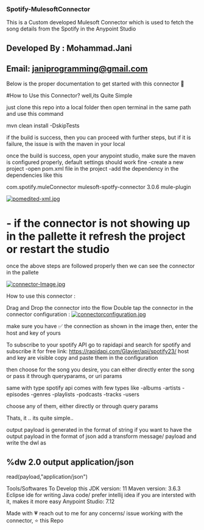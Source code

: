 ### Spotify-MulesoftConnector
This is a Custom developed Mulesoft Connector which is used to fetch the song details from the Spotify in the Anypoint Studio

## Developed By : Mohammad.Jani
## Email: janiprogramming@gmail.com
Below is the proper documentation to get started with this connector 💝

#How to Use this Connector?
well,its Quite Simple

just clone this repo into a local folder
then open terminal in the same path and use this command

mvn clean install -DskipTests

if the build is success, then you can proceed with further steps, but if it is failure, the issue is with the maven in your local 

once the build is success, open your anypoint studio, make sure the maven is configured properly, default settings should work fine
  -create a new project
  -open pom.xml file in the project 
  -add the dependency in the dependencies like this

<dependency>
	<groupId>com.spotify.muleConnector</groupId>
	<artifactId>mulesoft-spotfy-connector</artifactId>
	<version>3.0.6	</version>
	<classifier>mule-plugin</classifier>
</dependency>






[![pomedited-xml.jpg](https://i.postimg.cc/3NbTSs1W/pomedited-xml.jpg)](https://postimg.cc/Fkc81n2Q)


# - if the connector is not showing up in the pallette it refresh the project or restart the studio

once the above steps are followed properly then we can see the connector in the pallete 

[![connector-Image.jpg](https://i.postimg.cc/JnX866gQ/connector-Image.jpg)](https://postimg.cc/qhpWgLpt)

How to use this connector :

Drag and Drop the connector into the flow
Double tap the connector
in the connector configuration : 
[![connectorconfiguration.jpg](https://i.postimg.cc/593PL5KY/connectorconfiguration.jpg)](https://postimg.cc/7b5Myzkw)
   
   make sure you have ✅ the connection as shown in the image then, 
   enter the host and key of yours
   
 To subscribe to your spotify API go to rapidapi and search for spotify and subscribe it for free
 link:  https://rapidapi.com/Glavier/api/spotify23/
 host and key are visible copy and paste them in the configuration
 
 then choose for the song you desire,
 you can either directly enter the song or pass it through queryparams, or uri params
 
 same with type 
 spotify api comes with few types like
  	-albums
	-artists
	-episodes
	-genres
	-playlists
	-podcasts
	-tracks
	-users
	
choose any of them, either directly or through query params

Thats, it .. its quite simple.. 

output payload is generated in the format of string
if you want to have the output payload in the format of json add a transform message/ payload and write the dwl as 

%dw 2.0
output application/json
---
read(payload,"application/json")
   
   Tools/Softwares To Develop this
   JDK version: 11
   Maven version: 3.6.3
   Eclipse ide for writing Java code/ prefer intellij idea if you are intersted with it, makes it more easy
   Anypoint Studio: 7.12
  
  Made with 💗
  reach out to me for any concerns/ issue working with the connector, 
  ⭐️ this Repo


